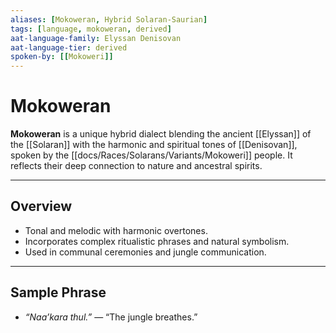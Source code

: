 ```yaml
---
aliases: [Mokoweran, Hybrid Solaran-Saurian]
tags: [language, mokoweran, derived]
aat-language-family: Elyssan Denisovan
aat-language-tier: derived
spoken-by: [[Mokoweri]]
---
```


# Mokoweran

**Mokoweran** is a unique hybrid dialect blending the ancient [[Elyssan]] of the [[Solaran]] with the harmonic and spiritual tones of [[Denisovan]], spoken by the [[docs/Races/Solarans/Variants/Mokoweri]] people. It reflects their deep connection to nature and ancestral spirits.

---

## Overview

- Tonal and melodic with harmonic overtones.
- Incorporates complex ritualistic phrases and natural symbolism.
- Used in communal ceremonies and jungle communication.

---

## Sample Phrase

- *“Naa’kara thul.”* — “The jungle breathes.”
